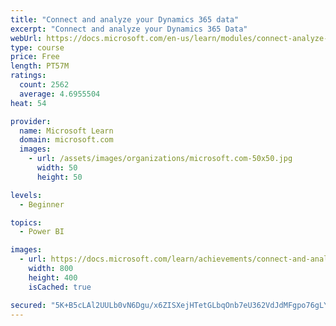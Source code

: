 ```yaml
---
title: "Connect and analyze your Dynamics 365 data​"
excerpt: "Connect and analyze your Dynamics 365 Data​"
webUrl: https://docs.microsoft.com/en-us/learn/modules/connect-analyze-dynamics-365-data/
type: course
price: Free
length: PT57M
ratings:
  count: 2562
  average: 4.6955504
heat: 54

provider:
  name: Microsoft Learn
  domain: microsoft.com
  images:
    - url: /assets/images/organizations/microsoft.com-50x50.jpg
      width: 50
      height: 50

levels:
  - Beginner

topics:
  - Power BI

images:
  - url: https://docs.microsoft.com/learn/achievements/connect-and-analyze-your-microsoft-dynamics-365-data-social.png
    width: 800
    height: 400
    isCached: true

secured: "5K+B5cLAl2UULb0vN6Dgu/x6ZISXejHTetGLbqOnb7eU362VdJdMFgpo76gLYL88uin3jNFeZ7r69BSiFSPOFlZboXQK71Sp9UtGBKan09c4Ty7cu75gcv9Diwk3FPkO+HipdFd6Kg6bpGkIh4DUBGvuNXrjLivpH6XS+O6QWuR/H/8KWu1vyxekoZxs1lmeWIcW0TWVjSV5thLrpeSg2kmIWiKYKKzI6hTJxKBDncrQn9SXLTiIa6GGypFRL1upxVn5EO2gc3QWVF5br8eRO962/BzSLLrv8QIUtIufuL8LoIWSZI/lvnUI6sLlLeN4dHvOECTRCkXEyfK8VIQ2aNToR4PZN6d7Erx7uofUOsdluH2sgm9FS9a6n7t1X57BT6Hr11noF/l2f3JR4QkSwYJyGRN+aFLvJd1ZaemZMnE=;vYW2yJwwT3OhshTXI1cinA=="
---
```


